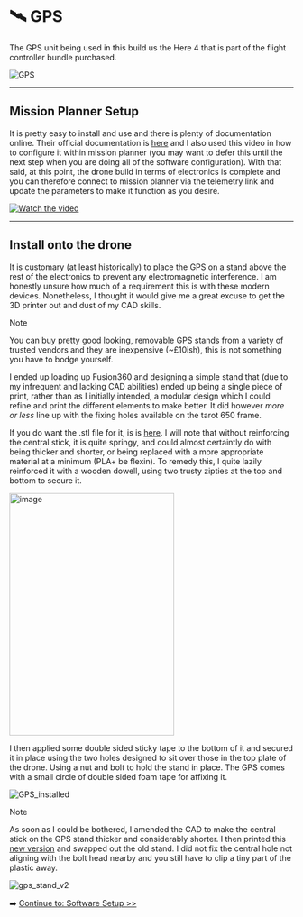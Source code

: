# 🛰️ GPS

The GPS unit being used in this build us the Here 4 that is part of the flight controller bundle purchased.

![GPS](https://github.com/user-attachments/assets/9ea9e310-beca-4e0c-9016-85bd1e212da0)

---

## Mission Planner Setup
It is pretty easy to install and use and there is plenty of documentation online. Their official documentation is [here](https://docs.cubepilot.org/user-guides/here-4/here-4-manual) and I also used this video in how to configure it within mission planner (you may want to defer this until the next step when you are doing all of the software configuration). With that said, at this point, the drone build in terms of electronics is complete and you can therefore connect to mission planner via the telemetry link and update the parameters to make it function as you desire.

[![Watch the video](https://img.youtube.com/vi/L6gyeE3Q22A/0.jpg)](https://www.youtube.com/watch?v=L6gyeE3Q22A)

---

## Install onto the drone
It is customary (at least historically) to place the GPS on a stand above the rest of the electronics to prevent any electromagnetic interference. I am honestly unsure how much of a requirement this is with these modern devices. Nonetheless, I thought it would give me a great excuse to get the 3D printer out and dust of my CAD skills.

> [!NOTE]
> You can buy pretty good looking, removable GPS stands from a variety of trusted vendors and they are inexpensive (~£10ish), this is not something you have to bodge yourself.

I ended up loading up Fusion360 and designing a simple stand that (due to my infrequent and lacking CAD abilities) ended up being a single piece of print, rather than as I initially intended, a modular design which I could refine and print the different elements to make better. It did however _more or less_ line up with the fixing holes available on the tarot 650 frame. 

If you do want the .stl file for it, is is [here](/files/GPS_stand_v1.stl). I will note that without reinforcing the central stick, it is quite springy, and could almost certaintly do with being thicker and shorter, or being replaced with a more appropriate material at a minimum (PLA+ be flexin). To remedy this, I quite lazily reinforced it with a wooden dowell, using two trusty zipties at the top and bottom to secure it.

<img width="292" height="430" alt="image" src="https://github.com/user-attachments/assets/777d9a51-122a-432d-8e28-7710f227cbb7" />

I then applied some double sided sticky tape to the bottom of it and secured it in place using the two holes designed to sit over those in the top plate of the drone. Using a nut and bolt to hold the stand in place. The GPS comes with a small circle of double sided foam tape for affixing it.

![GPS_installed](https://github.com/user-attachments/assets/954ebaae-c75f-4410-b93e-c0ed501316bc)

> [!NOTE]
> As soon as I could be bothered, I amended the CAD to make the central stick on the GPS stand thicker and considerably shorter. I then printed this [new version](/files/GPS_stand_base_v2.stl) and swapped out the old stand. I did not fix the central hole not aligning with the bolt head nearby and you still have to clip a tiny part of the plastic away.

![gps_stand_v2](https://github.com/user-attachments/assets/6189d84f-4152-4e98-a0d6-0f146600f25c)


➡️ [Continue to: Software Setup >>](09-software-config.md)

